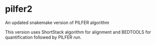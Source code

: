 # pilfer2
An updated snakemake version of PILFER algorithm

This version uses ShortStack algorithm for alignment and BEDTOOLS for quantification followed by PILFER run.
